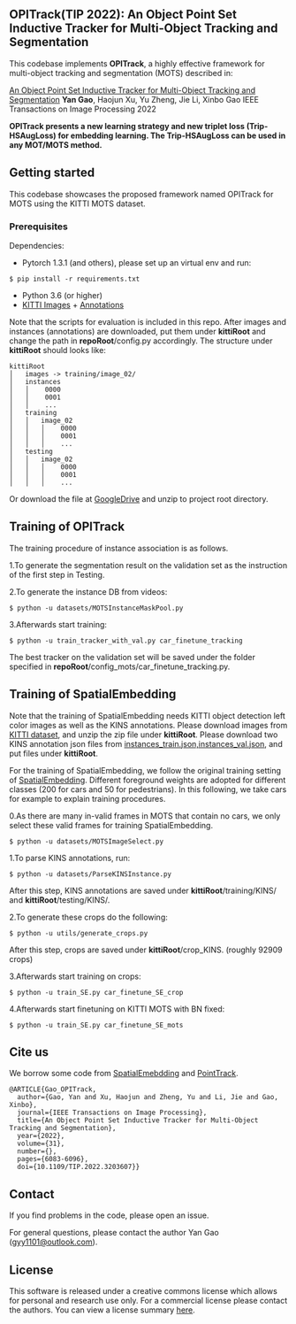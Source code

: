 ## OPITrack(TIP 2022): An Object Point Set Inductive Tracker for Multi-Object Tracking and Segmentation

This codebase implements **OPITrack**, a highly effective framework for multi-object tracking and segmentation (MOTS) described in: 

[An Object Point Set Inductive Tracker for Multi-Object Tracking and Segmentation](https://ieeexplore.ieee.org/abstract/document/9881968)
**Yan Gao**, Haojun Xu, Yu Zheng, Jie Li, Xinbo Gao
IEEE Transactions on Image Processing 2022

**OPITrack presents a new learning strategy and new triplet loss (Trip-HSAugLoss) for embedding learning. The Trip-HSAugLoss can be used in any MOT/MOTS method.**

## Getting started

This codebase showcases the proposed framework named OPITrack for MOTS using the KITTI MOTS dataset. 

### Prerequisites
Dependencies: 
- Pytorch 1.3.1 (and others), please set up an virtual env and run:
```
$ pip install -r requirements.txt
```
- Python 3.6 (or higher)
- [KITTI Images](http://www.cvlibs.net/download.php?file=data_tracking_image_2.zip) + [Annotations](https://www.vision.rwth-aachen.de/media/resource_files/instances.zip)

Note that the scripts for evaluation is included in this repo. After images and instances (annotations) are downloaded, put them under **kittiRoot** and change the path in **repoRoot**/config.py accordingly. 
The structure under **kittiRoot** should looks like:

```
kittiRoot
│   images -> training/image_02/ 
│   instances
│   │    0000
│   │    0001
│   │    ...
│   training
│   │   image_02
│   │   │    0000
│   │   │    0001
│   │   │    ...  
│   testing
│   │   image_02
│   │   │    0000
│   │   │    0001
│   │   │    ... 
```

Or download the file at [GoogleDrive](https://drive.google.com/drive/folders/1pDIjXuXMdPVTPjJtEF4pK3iVerq1VvIn) and unzip to project root directory.

## Training of OPITrack
The training procedure of instance association is as follows.

1.To generate the segmentation result on the validation set as the instruction of the first step in Testing.

2.To generate the instance DB from videos:
```
$ python -u datasets/MOTSInstanceMaskPool.py
``` 

3.Afterwards start training:
```
$ python -u train_tracker_with_val.py car_finetune_tracking
``` 
The best tracker on the validation set will be saved under the folder specified in **repoRoot**/config_mots/car_finetune_tracking.py.


## Training of SpatialEmbedding

Note that the training of SpatialEmbedding needs KITTI object detection left color images as well as the KINS annotations.
Please download images from [KITTI dataset](http://www.cvlibs.net/download.php?file=data_object_image_2.zip), and unzip the zip file under **kittiRoot**.
Please download two KINS annotation json files from [instances_train.json,instances_val.json](https://github.com/qqlu/Amodal-Instance-Segmentation-through-KINS-Dataset), and put files under **kittiRoot**.

For the training of SpatialEmbedding, we follow the original training setting of [SpatialEmbedding](https://github.com/davyneven/SpatialEmbeddings). 
Different foreground weights are adopted for different classes (200 for cars and 50 for pedestrians). In this following, we take cars for example to explain training procedures. 

0.As there are many in-valid frames in MOTS that contain no cars, we only select these valid frames for training SpatialEmbedding.
 ```
$ python -u datasets/MOTSImageSelect.py
``` 

1.To parse KINS annotations, run:
```
$ python -u datasets/ParseKINSInstance.py
``` 
After this step, KINS annotations are saved under **kittiRoot**/training/KINS/ and **kittiRoot**/testing/KINS/.

2.To generate these crops do the following:
```
$ python -u utils/generate_crops.py
``` 
After this step, crops are saved under **kittiRoot**/crop_KINS. (roughly 92909 crops)

3.Afterwards start training on crops: 
```
$ python -u train_SE.py car_finetune_SE_crop
```

4.Afterwards start finetuning on KITTI MOTS with BN fixed:
```
$ python -u train_SE.py car_finetune_SE_mots
```


## Cite us
We borrow some code from [SpatialEmebdding](https://github.com/davyneven/SpatialEmbeddings) and [PointTrack](https://github.com/detectRecog/PointTrack).
```
@ARTICLE{Gao_OPITrack,
  author={Gao, Yan and Xu, Haojun and Zheng, Yu and Li, Jie and Gao, Xinbo},
  journal={IEEE Transactions on Image Processing}, 
  title={An Object Point Set Inductive Tracker for Multi-Object Tracking and Segmentation}, 
  year={2022},
  volume={31},
  number={},
  pages={6083-6096},
  doi={10.1109/TIP.2022.3203607}}
```

## Contact
If you find problems in the code, please open an issue.

For general questions, please contact the author Yan Gao (gyy1101@outlook.com).


## License

This software is released under a creative commons license which allows for personal and research use only. For a commercial license please contact the authors. You can view a license summary [here](http://creativecommons.org/licenses/by-nc/4.0/).






